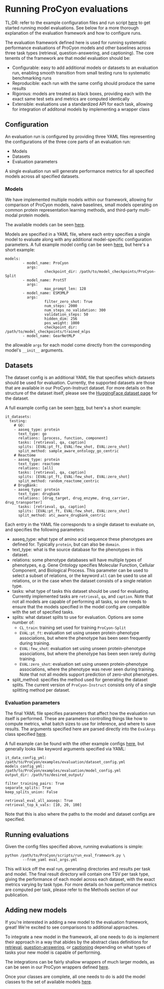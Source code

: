 # Running ProCyon evaluations

TL;DR: refer to the example configuration files and run script [here](https://github.com/mims-harvard/ProCyon/blob/main/examples/evaluation/) to get started running model
evaluations. See below for a more thorough explanation of the evaluation framework and how to
configure runs.

The evaluation framework defined here is used for running systematic performance
evaluations of ProCyon models and other baselines across three task types (retrieval,
question-answering, and captioning). The core tenents of the framework are that
model evaluation should be:
- Configurable: easy to add additional models or datasets to an evaluation run, enabling smooth transition from small testing runs to systematic benchmarking runs
- Reproducible: each run with the same config should produce the same results
- Rigorous: models are treated as black boxes, providing each with the exact same test sets and metrics are computed identically
- Extensible: evaluations use a standardized API for each task, allowing for integration of additonal models by implementing a wrapper class

## Configuration
An evaluation run is configured by providing three YAML files representing the configurations
of the three core parts of an evaluation run:

- Models
- Datasets
- Evaluation parameters

A single evaluation run will generate performance metrics for all specified models
across all specified datasets.

### Models
We have implemented multiple models within our framework, allowing for comparison
of ProCyon models, naive baselines, small models operating on common protein
representation learning methods, and third-party multi-modal protein models.

The available models can be seen [here](https://github.com/mims-harvard/ProCyon/blob/main/procyon/evaluate/framework/core.py#L68).

Models are specified in a YAML file, where each entry specifies a single model
to evaluate along with any additional model-specific configuration parameters. A
full example model config can be seen
[here](https://github.com/mims-harvard/ProCyon/blob/main/examples/evaluation/model_config.yml),
but here's a short example:
```
models:
        - model_name: ProCyon
          args:
                  checkpoint_dir: /path/to/model_checkpoints/ProCyon-Split
        - model_name: ProtST
          args:
                  max_prompt_len: 128
        - model_name: ESM3MLP
          args:
                  filter_zero_shot: True
                  num_steps: 2000
                  num_steps_no_validation: 300
                  validation_steps: 50
                  hidden_dim: 256
                  pos_weight: 1000
                  checkpoint_dir: /path/to/model_checkpoints/trained_mlps
        - model_name: GearNetMLP
```
the allowable `args` for each model come directly from the corresponding model's `__init__`
arguments.

## Datasets
The dataset config is an additional YAML file that specifies which datasets should be used for
evaluation. Currently, the supported datasets are those that are available in our ProCyon-Instruct
dataset. For more details on the structure of the dataset itself, please see the [HuggingFace dataset page](https://huggingface.co/datasets/mims-harvard/ProCyon-Instruct) for the dataset.

A full example config can be seen [here](https://github.com/mims-harvard/ProCyon/blob/main/examples/evaluation/dataset_config.yml), but here's a short example:
```
it_datasets:
  testing:
    # GO:
    - aaseq_type: protein
      text_type: go
      relations: [process, function, component]
      tasks: [retrieval, qa, caption]
      splits: [EVAL:pt_ft, EVAL:few_shot, EVAL:zero_shot]
      split_method: sample_aware_ontology_go_centric
    # Reactome
    - aaseq_type: protein
      text_type: reactome
      relations: [all]
      tasks: [retrieval, qa, caption]
      splits: [EVAL:pt_ft, EVAL:few_shot, EVAL:zero_shot]
      split_method: random_reactome_centric
    # DrugBank:
    - aaseq_type: protein
      text_type: drugbank
      relations: [drug_target, drug_enzyme, drug_carrier, drug_transporter]
      tasks: [retrieval, qa, caption]
      splits: [EVAL:pt_ft, EVAL:few_shot, EVAL:zero_shot]
      split_method: atc_aware_drugbank_centric
```
Each entry in the YAML file corresponds to a single dataset to evaluate on, and specifies the
following parameters:
- aaseq_type: what type of amino acid sequence these phenotypes are defined for. Typically `protein`, but can also be `domain`.
- text_type: what is the source database for the phenotypes in this dataset.
- relations: some phenotype databases will have multiple types of phenotypes, e.g. Gene Ontology specifies Molecular Function, Cellular Component, and Biological Process. This parameter can be used to select a subset of relations, or the keyword `all` can be used to use all relations, or in the case when the dataset consists of a single relation type.
- tasks: what type of tasks this dataset should be used for evaluating. Currently implemented tasks are `retrieval`, `qa`, and `caption`. Note that not all models are capable of performing all tasks, so one needs to ensure that the models specified in the model config are compatible with the set of specified tasks.
- splits: what dataset splits to use for evaluation. Options are some number of:
  - `CL_train`: training set used for training `ProCyon-Split`
  - `EVAL:pt_ft`: evaluation set using unseen protein-phenotype associations, but where the phenotype has been seen frequently during training.
  - `EVAL:few_shot`: evaluation set using unseen protein-phenotype associations, but where the phenotype has been seen rarely during training.
  - `EVAL:zero_shot`: evaluation set using unseen protein-phenotype associations, where the phenotype was never seen  during training. Note that not all models support prediction of zero-shot phenotypes.
- split_method: specifies the method used for generating the dataset splits. The current version of `ProCyon-Instruct` consists only of a single splitting method per dataset.

### Evaluation parameters
The final YAML file specifies parameters that affect how the evaluation run itself is performed.
These are parameters controlling things like how to compute metrics, what batch sizes to use for
inference, and where to save results. The arguments specified here are parsed directly into the
`EvalArgs` class specified [here](https://github.com/mims-harvard/ProCyon/blob/main/procyon/evaluate/framework/args.py#L6).

A full example can be found with the other example configs [here](https://github.com/mims-harvard/ProCyon/blob/main/examples/evaluation/eval_args.yml), but generally looks like keyword
arguments specified via YAML:

```
it_data_config_yml: /path/to/ProCyon/examples/evaluation/dataset_config.yml
models_config_yml: /path/to/ProCyon/examples/evaluation/model_config.yml
output_dir: /path/to/desired_output/

filter_training_pairs: True
separate_splits: True
keep_splits_union: False

retrieval_eval_all_aaseqs: True
retrieval_top_k_vals: [10, 20, 100]
```
Note that this is also where the paths to the model and dataset configs are specified.

## Running evaluations
Given the config files specified above, running evaluations is simple:
```
python /path/to/ProCyon/scripts/run_eval_framework.py \
        --from_yaml eval_args.yml
```
This will kick off the eval run, generating directories and results per task and model. The final
result directory will contain one TSV per task type, giving the performance of each model across
each dataset, with the exact metrics varying by task type.
For more details on how performance metrics are computed per task, please refer to the Methods
section of our publication.

## Adding new models
If you're interested in adding a new model to the evaluation framework, great! We're excited to
see comparisons to additional approaches.

To integrate a new model in the framework, all one needs to do is implement their approach in a way
that abides by the abstract class definitions for [retrieval](https://github.com/mims-harvard/ProCyon/blob/main/procyon/evaluate/framework/retrieval.py#51), [question-answering](https://github.com/mims-harvard/ProCyon/blob/main/procyon/evaluate/framework/qa.py#21), or [captioning](https://github.com/mims-harvard/ProCyon/blob/main/procyon/evaluate/framework/caption.py#21) depending on
what types of tasks your new model is capable of performing.

The integrations can be fairly shallow wrappers of much larger models, as can be
seen in our ProCyon wrappers defined [here](https://github.com/mims-harvard/ProCyon/blob/main/procyon/evaluate/framework/procyon.py).

Once your classes are complete, all one needs to do is add the model classes to
the set of available models [here](https://github.com/mims-harvard/ProCyon/blob/main/procyon/evaluate/framework/core.py#L68).